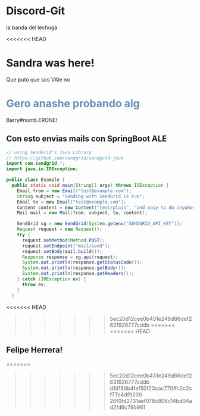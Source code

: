 # Discord-Git

la banda del lechuga

<<<<<<< HEAD

Sandra was here!
=======
Que puto que sos VAle no

<h1 style="color:#0489"> Gero anashe probando alg</h1>

Barry#numb.ERONE!

## Con esto envias mails con SpringBoot ALE



```java
// using SendGrid's Java Library
// https://github.com/sendgrid/sendgrid-java
import com.sendgrid.*;
import java.io.IOException;

public class Example {
  public static void main(String[] args) throws IOException {
    Email from = new Email("test@example.com");
    String subject = "Sending with SendGrid is Fun";
    Email to = new Email("test@example.com");
    Content content = new Content("text/plain", "and easy to do anywhere, even with Java");
    Mail mail = new Mail(from, subject, to, content);

    SendGrid sg = new SendGrid(System.getenv("SENDGRID_API_KEY"));
    Request request = new Request();
    try {
      request.setMethod(Method.POST);
      request.setEndpoint("mail/send");
      request.setBody(mail.build());
      Response response = sg.api(request);
      System.out.println(response.getStatusCode());
      System.out.println(response.getBody());
      System.out.println(response.getHeaders());
    } catch (IOException ex) {
      throw ex;
    }
  }

```
<<<<<<< HEAD
>>>>>>> 5ec20d12cee0b431e249d66def2631926777cddb
=======
<<<<<<< HEAD
</div>

## Felipe Herrera!
=======
>>>>>>> 5ec20d12cee0b431e249d66def2631926777cddb
>>>>>>> d1d160b4faf50f23cac770ffc2c2cf77e4df9200
>>>>>>> 26f0fd2731aef076c806c14bd04ad2fd6c79b961
